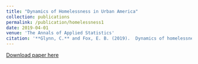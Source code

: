 ```yaml
---
title: "Dynamics of Homelessness in Urban America"
collection: publications
permalink: /publication/homelessness1
date: 2019-04-01
venue: 'The Annals of Applied Statistics'
citation: '**Glynn, C.** and Fox, E. B. (2019).  Dynamics of homelessness in urban America.  *The Annals of Applied Statistics*, 13(1):573-605. doi:10.1214/18-AOAS1200. https://projecteuclid.org/euclid.aoas/1554861661'
---
```


[Download paper here](http://g-lynn.github.io/files/GlynnFox_2019.pdf)
